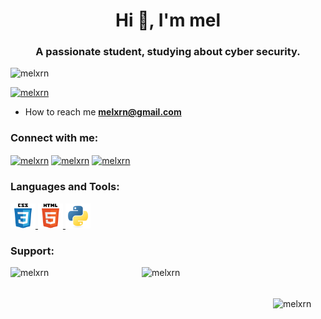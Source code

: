 <h1 align="center">Hi 👋, I'm mel</h1>
<h3 align="center">A passionate student, studying about cyber security.</h3>

<p align="left"> <img src="https://komarev.com/ghpvc/?username=melxrn&label=Profile%20views&color=0e75b6&style=flat" alt="melxrn" /> </p>

<p align="left"> <a href="https://twitter.com/melxrn" target="blank"><img src="https://img.shields.io/twitter/follow/melxrn?logo=twitter&style=for-the-badge" alt="melxrn" /></a> </p>

- How to reach me **melxrn@gmail.com**

<h3 align="left">Connect with me:</h3>
<p align="left">
<a href="https://twitter.com/melxrn" target="blank"><img align="center" src="https://raw.githubusercontent.com/rahuldkjain/github-profile-readme-generator/master/src/images/icons/Social/twitter.svg" alt="melxrn" height="30" width="40" /></a>
<a href="https://linkedin.com/in/melxrn" target="blank"><img align="center" src="https://raw.githubusercontent.com/rahuldkjain/github-profile-readme-generator/master/src/images/icons/Social/linked-in-alt.svg" alt="melxrn" height="30" width="40" /></a>
<a href="https://discord.gg/melxrn" target="blank"><img align="center" src="https://raw.githubusercontent.com/rahuldkjain/github-profile-readme-generator/master/src/images/icons/Social/discord.svg" alt="melxrn" height="30" width="40" /></a>
</p>

<h3 align="left">Languages and Tools:</h3>
<p align="left"> <a href="https://www.w3schools.com/css/" target="_blank" rel="noreferrer"> <img src="https://raw.githubusercontent.com/devicons/devicon/master/icons/css3/css3-original-wordmark.svg" alt="css3" width="40" height="40"/> </a> <a href="https://www.w3.org/html/" target="_blank" rel="noreferrer"> <img src="https://raw.githubusercontent.com/devicons/devicon/master/icons/html5/html5-original-wordmark.svg" alt="html5" width="40" height="40"/> </a> <a href="https://www.python.org" target="_blank" rel="noreferrer"> <img src="https://raw.githubusercontent.com/devicons/devicon/master/icons/python/python-original.svg" alt="python" width="40" height="40"/> </a> </p>

<h3 align="left">Support:</h3>
<p><a href="https://www.buymeacoffee.com/melxrn"> <img align="left" src="https://cdn.buymeacoffee.com/buttons/v2/default-yellow.png" height="50" width="210" alt="melxrn" /></a><a href="https://ko-fi.com/melxrn"> <img align="left" src="https://cdn.ko-fi.com/cdn/kofi3.png?v=3" height="50" width="210" alt="melxrn" /></a></p><br><br>

<p><img align="center" src="https://github-readme-streak-stats.herokuapp.com/?user=melxrn&" alt="melxrn" /></p>
